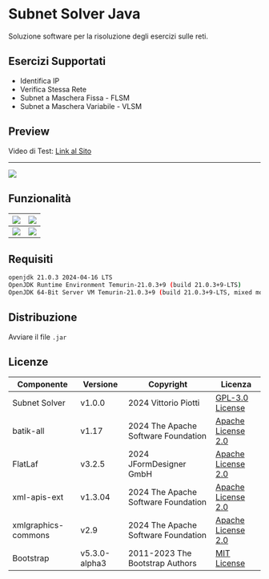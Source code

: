 # Subnet Solver Java

Soluzione software per la risoluzione degli esercizi sulle reti.

## Esercizi Supportati

 - Identifica IP
 - Verifica Stessa Rete
 - Subnet a Maschera Fissa - FLSM
 - Subnet a Maschera Variabile - VLSM

## Preview

Video di Test: [Link al Sito](https://vittoriopiotti.altervista.org/FilaTre/Online/index.php)


---

<img src="https://github.com/vittorioPiotti/Subnet-Solver-Java/blob/main/screenshots/vlsm.png" />


## Funzionalità 


|<img src="https://github.com/vittorioPiotti/Subnet-Solver-Java/blob/main/screenshots/ip.png" /> | <img src="https://github.com/vittorioPiotti/Subnet-Solver-Java/blob/main/screenshots/net.png" />|
|-|-|
|<img src="https://github.com/vittorioPiotti/Subnet-Solver-Java/blob/main/screenshots/flsm.png" />|<img src="https://github.com/vittorioPiotti/Subnet-Solver-Java/blob/main/screenshots/vlsm.png" />|

## Requisiti
```bash
openjdk 21.0.3 2024-04-16 LTS
OpenJDK Runtime Environment Temurin-21.0.3+9 (build 21.0.3+9-LTS)
OpenJDK 64-Bit Server VM Temurin-21.0.3+9 (build 21.0.3+9-LTS, mixed mode)

```
## Distribuzione

Avviare il file `.jar`



## Licenze

| Componente          | Versione         | Copyright                                      | Licenza                                                                                            |
|---------------------|------------------|------------------------------------------------|----------------------------------------------------------------------------------------------------|
| Subnet Solver       | v1.0.0           | 2024 Vittorio Piotti                           | [GPL-3.0 License](https://github.com/vittorioPiotti/Subnet-Solver-Java/blob/main/LICENSE.md)       |
| batik-all           | v1.17            | 2024 The Apache Software Foundation            | [Apache License 2.0](https://xmlgraphics.apache.org/batik/license.html)                            |
| FlatLaf             | v3.2.5           | 2024 JFormDesigner GmbH                        | [Apache License 2.0](https://github.com/JFormDesigner/FlatLaf/blob/main/LICENSE)                   |
| xml-apis-ext        | v1.3.04          | 2024 The Apache Software Foundation            | [Apache License 2.0](https://xmlgraphics.apache.org/batik/license.html)                            |
| xmlgraphics-commons | v2.9             | 2024 The Apache Software Foundation            | [Apache License 2.0](https://xmlgraphics.apache.org/batik/license.html)                            |
| Bootstrap           | v5.3.0-alpha3    | 2011-2023 The Bootstrap Authors                | [MIT License](https://github.com/twbs/bootstrap/blob/main/LICENSE)                                 |



